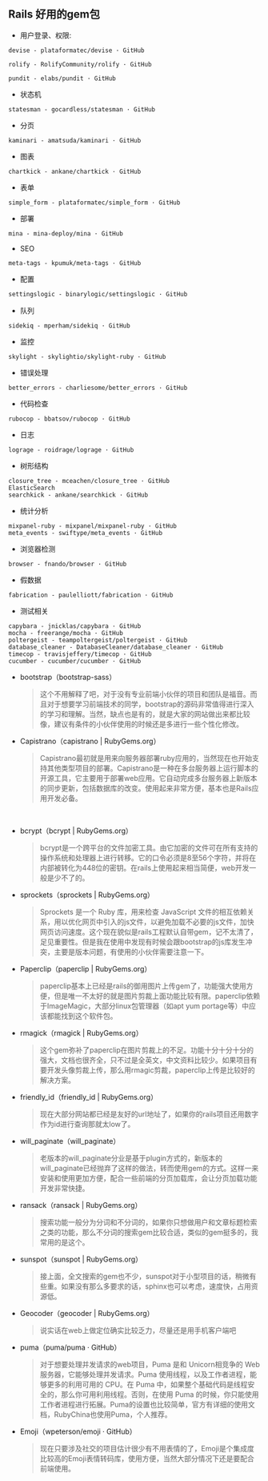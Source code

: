 ## Rails 好用的gem包

* 用户登录、权限:
```text
devise - plataformatec/devise · GitHub

rolify - RolifyCommunity/rolify · GitHub

pundit - elabs/pundit · GitHub
```
* 状态机
```text
statesman - gocardless/statesman · GitHub
```
* 分页
``` text
kaminari - amatsuda/kaminari · GitHub
```
* 图表
``` text
chartkick - ankane/chartkick · GitHub
```
* 表单
``` text
simple_form - plataformatec/simple_form · GitHub
```
* 部署
``` text
mina - mina-deploy/mina · GitHub
```
* SEO
``` text
meta-tags - kpumuk/meta-tags · GitHub
```
* 配置

```reStructuredText
settingslogic - binarylogic/settingslogic · GitHub
```
* 队列
```text
sidekiq - mperham/sidekiq · GitHub
```
* 监控
```text
skylight - skylightio/skylight-ruby · GitHub
```
* 错误处理
```text
better_errors - charliesome/better_errors · GitHub
```
* 代码检查
```text
rubocop - bbatsov/rubocop · GitHub
```
* 日志
```text
lograge - roidrage/lograge · GitHub
```
* 树形结构
```text
closure_tree - mceachen/closure_tree · GitHub
ElasticSearch
searchkick - ankane/searchkick · GitHub
```
* 统计分析
```text
mixpanel-ruby - mixpanel/mixpanel-ruby · GitHub
meta_events - swiftype/meta_events · GitHub
```
* 浏览器检测
```text
browser - fnando/browser · GitHub
```
* 假数据
```text
fabrication - paulelliott/fabrication · GitHub
```
* 测试相关
```text
capybara - jnicklas/capybara · GitHub
mocha - freerange/mocha · GitHub
poltergeist - teampoltergeist/poltergeist · GitHub
database_cleaner - DatabaseCleaner/database_cleaner · GitHub
timecop - travisjeffery/timecop · GitHub
cucumber - cucumber/cucumber · GitHub
```

* bootstrap（bootstrap-sass）
  > 这个不用解释了吧，对于没有专业前端小伙伴的项目和团队是福音。而且对于想要学习前端技术的同学，bootstrap的源码非常值得进行深入的学习和理解。当然，缺点也是有的，就是大家的网站做出来都比较像，建议有条件的小伙伴使用的时候还是多进行一些个性化修改。

* Capistrano（capistrano | RubyGems.org）

  > Capistrano最初就是用来向服务器部署ruby应用的，当然现在也开始支持其他类型项目的部署。Capistrano是一种在多台服务器上运行脚本的开源工具，它主要用于部署web应用。它自动完成多台服务器上新版本的同步更新，包括数据库的改变。使用起来非常方便，基本也是Rails应用开发必备。

  ​

* bcrypt（bcrypt | RubyGems.org）

  > bcrypt是一个跨平台的文件加密工具。由它加密的文件可在所有支持的操作系统和处理器上进行转移。它的口令必须是8至56个字符，并将在内部被转化为448位的密钥。在rails上使用起来相当简便，web开发一般是少不了的。

* sprockets（sprockets | RubyGems.org）

  > Sprockets 是一个 Ruby 库，用来检查 JavaScript 文件的相互依赖关系，用以优化网页中引入的js文件，以避免加载不必要的js文件，加快网页访问速度。这个现在貌似是rails工程默认自带gem，记不太清了，足见重要性。但是我在使用中发现有时候会跟bootstrap的js库发生冲突，主要是版本问题，有使用的小伙伴需要注意一下。

* Paperclip（paperclip | RubyGems.org）

  > paperclip基本上已经是rails的御用图片上传gem了，功能强大使用方便，但是唯一不太好的就是图片剪裁上面功能比较有限。paperclip依赖于ImageMagic，大部分linux包管理器（如apt yum portage等）中应该都能找到这个软件包。

* rmagick（rmagick | RubyGems.org）

  > 这个gem弥补了paperclip在图片剪裁上的不足。功能十分十分十分的强大，文档也很齐全，只不过是全英文，中文资料比较少。如果项目有要开发头像剪裁上传，那么用rmagic剪裁，paperclip上传是比较好的解决方案。


* friendly_id（friendly_id | RubyGems.org）

  > 现在大部分网站都已经是友好的url地址了，如果你的rails项目还用数字作为id进行查询那就太low了。

* will_paginate（will_paginate）

  > 老版本的will_paginate分业是基于plugin方式的，新版本的will_paginate已经抛弃了这样的做法，转而使用gem的方式。这样一来安装和使用更加方便，配合一些前端的分页加载库，会让分页加载功能开发非常快捷。

* ransack（ransack | RubyGems.org）

  > 搜索功能一般分为分词和不分词的，如果你只想做用户和文章标题检索之类的功能，那么不分词的搜索gem比较合适，类似的gem挺多的，我常用的是这个。

* sunspot（sunspot | RubyGems.org）

  > 接上面，全文搜索的gem也不少，sunspot对于小型项目的话，稍微有些重。如果没有那么多要求的话，sphinx也可以考虑，速度快，占用资源低。

* Geocoder（geocoder | RubyGems.org）

  > 说实话在web上做定位确实比较乏力，尽量还是用手机客户端吧

* puma（puma/puma · GitHub）

  > 对于想要处理并发请求的web项目，Puma 是和 Unicorn相竞争的 Web 服务器，它能够处理并发请求。Puma 使用线程，以及工作者进程，能够更多的利用可用的 CPU。在 Puma 中，如果整个基础代码是线程安全的，那么你可用利用线程。否则，在使用 Puma 的时候，你只能使用工作者进程进行拓展。Puma的设置也比较简单，官方有详细的使用文档，RubyChina也使用Puma，个人推荐。

* Emoji（wpeterson/emoji · GitHub）

  > 现在只要涉及社交的项目估计很少有不用表情的了，Emoji是个集成度比较高的Emoji表情转码库，使用方便，当然大部分情况下还是要配合前端使用。